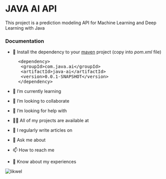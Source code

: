 
<h1>JAVA AI API</h1>

<p align="left">This project is a prediction modeling API for Machine Learning and Deep Learning with Java</p>

<h3>Documentation</h3>

- 🔭 Install the dependency to your [maven](https://maven.apache.org/) project (copy into <i>pom.xml</i> file)
    <pre>
	&lt;dependency&gt;
	 &lt;groupId&gt;com.java.ai&lt;/groupId&gt;
     &lt;artifactId>java-ai&lt;/artifactId&gt;
     &lt;version&gt;0.0.1-SNAPSHOT&lt;/version&gt;
    &lt;/dependency&gt;
 </pre>

- 🌱 I’m currently learning 

- 👯 I’m looking to collaborate 

- 🤝 I’m looking for help with 

- 👨‍💻 All of my projects are available at 

- 📝 I regularly write articles on 

- 💬 Ask me about 

- 📫 How to reach me 

- 📄 Know about my experiences 

<p><img align="center" src="https://github-readme-streak-stats.herokuapp.com/?user=likwel&" alt="likwel" /></p>
